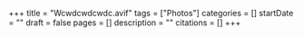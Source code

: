 +++
title = "Wcwdcwdcwdc.avif"
tags = ["Photos"]
categories = []
startDate = ""
draft = false
pages = []
description = ""
citations = []
+++
